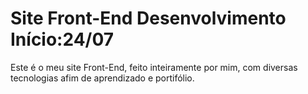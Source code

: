 # Site Front-End Desenvolvimento Início:24/07
Este é o meu site Front-End, feito inteiramente por mim, com diversas tecnologias afim de aprendizado e portifólio.

